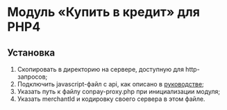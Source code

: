 Модуль «Купить в кредит» для PHP4
=================================

## Установка
1. Скопировать в директорию на сервере, доступную для http-запросов;
2. Подключить javascript-файл с api, как описано в [руководстве](https://www.conpay.ru/profile/merchant/info/install);
3. Указать путь к файлу conpay-proxy.php при инициализации модуля;
4. Указать merchantId и кодировку своего сервера в этом файле.
